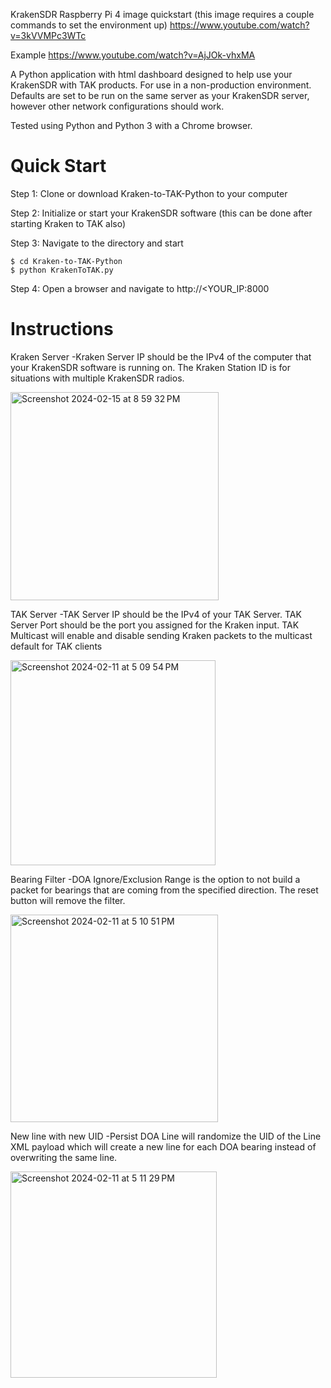 KrakenSDR Raspberry Pi 4 image quickstart (this image requires a couple commands to set the environment up)
https://www.youtube.com/watch?v=3kVVMPc3WTc

Example
https://www.youtube.com/watch?v=AjJOk-vhxMA

A Python application with html dashboard designed to help use your KrakenSDR with TAK products.
For use in a non-production environment.
Defaults are set to be run on the same server as your KrakenSDR server, however other network configurations should work.

Tested using Python and Python 3 with a Chrome browser.
# Quick Start
Step 1:
Clone or download Kraken-to-TAK-Python to your computer

Step 2:
Initialize or start your KrakenSDR software (this can be done after starting Kraken to TAK also)

Step 3:
Navigate to the directory and start
```
$ cd Kraken-to-TAK-Python
$ python KrakenToTAK.py
```

Step 4:
Open a browser and navigate to http://<YOUR_IP:8000

# Instructions
Kraken Server
	-Kraken Server IP should be the IPv4 of the computer that your KrakenSDR software is running on. The Kraken Station ID is for situations with multiple KrakenSDR radios.

 <img width="333" alt="Screenshot 2024-02-15 at 8 59 32 PM" src="https://github.com/canaryradio/Kraken-to-TAK-Python/assets/127666889/1e5baa8e-ec39-444d-aaa5-5aae9b0979f2">

TAK Server
	-TAK Server IP should be the IPv4 of your TAK Server. TAK Server Port should be the port you assigned for the Kraken input. TAK Multicast will enable and disable sending Kraken packets to the multicast default for TAK clients

<img width="328" alt="Screenshot 2024-02-11 at 5 09 54 PM" src="https://github.com/canaryradio/Kraken-to-TAK-Python/assets/127666889/36be1a29-7fe7-4d11-b306-81c6f7ee7b9b">

Bearing Filter
	-DOA Ignore/Exclusion Range is the option to not build a packet for bearings that are coming from the specified direction. The reset button will remove the filter.

<img width="332" alt="Screenshot 2024-02-11 at 5 10 51 PM" src="https://github.com/canaryradio/Kraken-to-TAK-Python/assets/127666889/69abba4a-aaa0-4972-963e-5204c208bc8c">

New line with new UID
	-Persist DOA Line will randomize the UID of the Line XML payload which will create a new line for each DOA bearing instead of overwriting the same line.

<img width="330" alt="Screenshot 2024-02-11 at 5 11 29 PM" src="https://github.com/canaryradio/Kraken-to-TAK-Python/assets/127666889/1a7231f5-586b-49fe-89b5-749bdfb1fd35">
